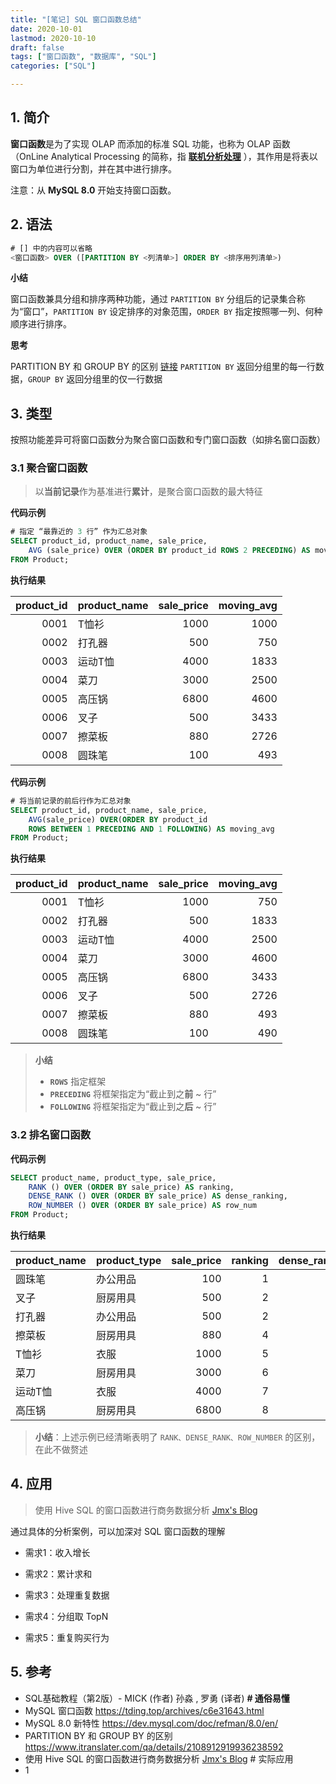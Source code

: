 ```yaml
---
title: "[笔记] SQL 窗口函数总结"
date: 2020-10-01
lastmod: 2020-10-10
draft: false
tags: ["窗口函数", "数据库", "SQL"]
categories: ["SQL"]

---
```




## 1. 简介



**窗口函数**是为了实现 OLAP 而添加的标准 SQL 功能，也称为 OLAP 函数（OnLine Analytical Processing 的简称，指 [**联机分析处理**](https://zh.wikipedia.org/wiki/%E7%B7%9A%E4%B8%8A%E5%88%86%E6%9E%90%E8%99%95%E7%90%86) ），其作用是将表以窗口为单位进行分割，并在其中进行排序。

注意：从 **MySQL 8.0** 开始支持窗口函数。



## 2. 语法



```sql
# [] 中的内容可以省略
<窗口函数> OVER ([PARTITION BY <列清单>] ORDER BY <排序用列清单>)
```



**小结**

窗口函数兼具分组和排序两种功能，通过 `PARTITION BY` 分组后的记录集合称为“窗口”，`PARTITION BY` 设定排序的对象范围，`ORDER BY` 指定按照哪一列、何种顺序进行排序。



**思考**

 PARTITION BY 和 GROUP BY 的区别 [链接](https://www.itranslater.com/qa/details/2108912919936238592) `PARTITION BY` 返回分组里的每一行数据，`GROUP BY` 返回分组里的仅一行数据




## 3. 类型



按照功能差异可将窗口函数分为聚合窗口函数和专门窗口函数（如排名窗口函数）



### **3.1 聚合窗口函数**



> 以**当前记录**作为基准进行**累计**，是聚合窗口函数的最大特征



**代码示例**



```sql
# 指定 “最靠近的 3 行” 作为汇总对象
SELECT product_id, product_name, sale_price,
	AVG (sale_price) OVER (ORDER BY product_id ROWS 2 PRECEDING) AS moving_avg
FROM Product;
```



**执行结果**




| product_id | product_name | sale_price | moving_avg |
| ---------: | ------------ | ---------: | ---------: |
|       0001 | T恤衫        |       1000 |       1000 |
|       0002 | 打孔器       |        500 |        750 |
|       0003 | 运动T恤      |       4000 |       1833 |
|       0004 | 菜刀         |       3000 |       2500 |
|       0005 | 高压锅       |       6800 |       4600 |
|       0006 | 叉子         |        500 |       3433 |
|       0007 | 擦菜板       |        880 |       2726 |
|       0008 | 圆珠笔       |        100 |        493 |



**代码示例**



```sql
# 将当前记录的前后行作为汇总对象
SELECT product_id, product_name, sale_price,
	AVG(sale_price) OVER(ORDER BY product_id 
	ROWS BETWEEN 1 PRECEDING AND 1 FOLLOWING) AS moving_avg 
FROM Product;
```



**执行结果**



| product_id | product_name | sale_price | moving_avg |
| ---------: | ------------ | ---------: | ---------: |
|       0001 | T恤衫        |       1000 |        750 |
|       0002 | 打孔器       |        500 |       1833 |
|       0003 | 运动T恤      |       4000 |       2500 |
|       0004 | 菜刀         |       3000 |       4600 |
|       0005 | 高压锅       |       6800 |       3433 |
|       0006 | 叉子         |        500 |       2726 |
|       0007 | 擦菜板       |        880 |        493 |
|       0008 | 圆珠笔       |        100 |        490 |



> **小结**
>
> - **`ROWS`** 指定框架
> - **`PRECEDING`** 将框架指定为“截止到之**前** ~ 行”
> - **`FOLLOWING`**  将框架指定为“截止到之**后** ~ 行”
>



### **3.2 排名窗口函数**



**代码示例**



```sql
SELECT product_name, product_type, sale_price,
	RANK () OVER (ORDER BY sale_price) AS ranking,
	DENSE_RANK () OVER (ORDER BY sale_price) AS dense_ranking,
	ROW_NUMBER () OVER (ORDER BY sale_price) AS row_num
FROM Product;
```



**执行结果**



| product_name | product_type | sale_price | ranking | dense_ranking | row_num |
| ------------ | ------------ | ---------: | ------: | ------------: | ------: |
| 圆珠笔       | 办公用品     |        100 |       1 |             1 |       1 |
| 叉子         | 厨房用具     |        500 |       2 |             2 |       2 |
| 打孔器       | 办公用品     |        500 |       2 |             2 |       3 |
| 擦菜板       | 厨房用具     |        880 |       4 |             3 |       4 |
| T恤衫        | 衣服         |       1000 |       5 |             4 |       5 |
| 菜刀         | 厨房用具     |       3000 |       6 |             5 |       6 |
| 运动T恤      | 衣服         |       4000 |       7 |             6 |       7 |
| 高压锅       | 厨房用具     |       6800 |       8 |             7 |       8 |



> **小结**：上述示例已经清晰表明了 `RANK、DENSE_RANK、ROW_NUMBER` 的区别，在此不做赘述



## 4. 应用

> 使用 Hive SQL 的窗口函数进行商务数据分析 [Jmx's Blog](https://jiamaoxiang.top/2020/09/07/%E4%BD%BF%E7%94%A8Hive-SQL%E7%9A%84%E7%AA%97%E5%8F%A3%E5%87%BD%E6%95%B0%E8%BF%9B%E8%A1%8C%E5%95%86%E5%8A%A1%E6%95%B0%E6%8D%AE%E5%88%86%E6%9E%90/)

通过具体的分析案例，可以加深对 SQL 窗口函数的理解

- 需求1：收入增长
- 需求2：累计求和

- 需求3：处理重复数据

- 需求4：分组取 TopN

- 需求5：重复购买行为



## 5. 参考

- SQL基础教程（第2版）- MICK (作者) 孙淼 , 罗勇 (译者)  **# 通俗易懂**
- MySQL 窗口函数 https://tding.top/archives/c6e31643.html
- MySQL 8.0 新特性 https://dev.mysql.com/doc/refman/8.0/en/
- PARTITION BY 和 GROUP BY 的区别 https://www.itranslater.com/qa/details/2108912919936238592
- 使用 Hive SQL 的窗口函数进行商务数据分析  [Jmx's Blog](https://jiamaoxiang.top/2020/09/07/%E4%BD%BF%E7%94%A8Hive-SQL%E7%9A%84%E7%AA%97%E5%8F%A3%E5%87%BD%E6%95%B0%E8%BF%9B%E8%A1%8C%E5%95%86%E5%8A%A1%E6%95%B0%E6%8D%AE%E5%88%86%E6%9E%90/) # 实际应用
- 1
